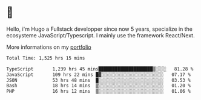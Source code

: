 # 👋 

Hello, i'm Hugo a Fullstack developper since now 5 years, specialize in the ecosysteme JavaScript/Typescript. I mainly use the framework React/Next.

More informations on my [portfolio](https://hcampos.fr)

<!--START_SECTION:waka-->

```txt
Total Time: 1,525 hrs 15 mins

TypeScript       1,239 hrs 45 mins████████████████████▒░░░░   81.28 %
JavaScript       109 hrs 22 mins █▓░░░░░░░░░░░░░░░░░░░░░░░   07.17 %
JSON             53 hrs 48 mins  █░░░░░░░░░░░░░░░░░░░░░░░░   03.53 %
Bash             18 hrs 14 mins  ▒░░░░░░░░░░░░░░░░░░░░░░░░   01.20 %
PHP              16 hrs 12 mins  ▒░░░░░░░░░░░░░░░░░░░░░░░░   01.06 %
```

<!--END_SECTION:waka-->
